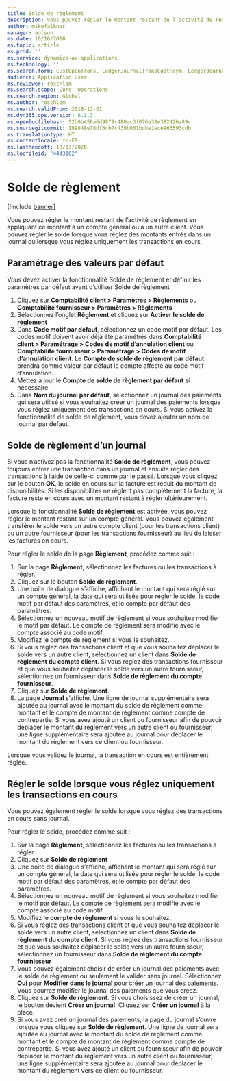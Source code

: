 ```yaml
---
title: Solde de règlement
description: Vous pouvez régler le montant restant de l’activité de règlement en appliquant ce montant à un compte général.
author: mikefalkner
manager: aolson
ms.date: 10/16/2018
ms.topic: article
ms.prod: ''
ms.service: dynamics-ax-applications
ms.technology: ''
ms.search.form: CustOpenTrans, LedgerJournalTransCustPaym, LedgerJournalTransVendPaym, VendOpenTrans
audience: Application User
ms.reviewer: roschlom
ms.search.scope: Core, Operations
ms.search.region: Global
ms.author: roschlom
ms.search.validFrom: 2018-12-01
ms.dyn365.ops.version: 8.1.3
ms.openlocfilehash: 52b0b456a6d9879c480ac3f076a32e382426a89c
ms.sourcegitcommit: 199848e78df5cb7c439b001bdbe1ece963593cdb
ms.translationtype: HT
ms.contentlocale: fr-FR
ms.lasthandoff: 10/13/2020
ms.locfileid: "4443162"
---
```

# <a name="settle-remainder"></a>Solde de règlement

[!include [banner](../includes/banner.md)]

Vous pouvez régler le montant restant de l’activité de règlement en appliquant ce montant à un compte général ou à un autre client. Vous pouvez régler le solde lorsque vous réglez des montants entrés dans un journal ou lorsque vous réglez uniquement les transactions en cours.

## <a name="setting-up-defaults"></a>Paramétrage des valeurs par défaut 
Vous devez activer la fonctionnalité Solde de règlement et définir les paramètres par défaut avant d’utiliser Solde de règlement

1)  Cliquez sur **Comptabilité client > Paramètres > Règlements** ou **Comptabilité fournisseur > Paramètres > Règlements**
2)  Sélectionnez l’onglet **Règlement** et cliquez sur **Activer le solde de règlement**
3)  Dans **Code motif par défaut**, sélectionnez un code motif par défaut. Les codes motif doivent avoir déjà été paramétrés dans **Comptabilité client > Paramétrage > Codes de motif d’annulation client** ou **Comptabilité fournisseur > Paramétrage > Codes de motif d’annulation client**. Le **Compte de solde de règlement par défaut** prendra comme valeur par défaut le compte affecté au code motif d’annulation.
3)  Mettez à jour le **Compte de solde de règlement par défaut** si nécessaire.
4)  Dans **Nom du journal par défaut**, sélectionnez un journal des paiements qui sera utilisé si vous souhaitez créer un journal des paiements lorsque vous réglez uniquement des transactions en cours. Si vous activez la fonctionnalité de solde de règlement, vous devez ajouter un nom de journal par défaut.

## <a name="settle-remainder-from-a-journal"></a>Solde de règlement d’un journal
Si vous n’activez pas la fonctionnalité **Solde de règlement**, vous pouvez toujours entrer une transaction dans un journal et ensuite régler des transactions à l’aide de celle-ci comme par le passé. Lorsque vous cliquez sur le bouton **OK**, le solde en cours sur la facture est réduit du montant de disponibilités. Si les disponibilités ne règlent pas complètement la facture, la facture reste en cours avec un montant restant à régler ultérieurement.

Lorsque la fonctionnalité **Solde de règlement** est activée, vous pouvez régler le montant restant sur un compte général. Vous pouvez également transférer le solde vers un autre compte client (pour les transactions client) ou un autre fournisseur (pour les transactions fournisseur) au lieu de laisser les factures en cours. 

Pour régler le solde de la page **Règlement**, procédez comme suit :

1)  Sur la page **Règlement**, sélectionnez les factures ou les transactions à régler.
2)  Cliquez sur le bouton **Solde de règlement**.
3)  Une boîte de dialogue s’affiche, affichant le montant qui sera réglé sur un compte général, la date qui sera utilisée pour régler le solde, le code motif par défaut des paramètres, et le compte par défaut des paramètres. 
4)  Sélectionnez un nouveau motif de règlement si vous souhaitez modifier le motif par défaut. Le compte de règlement sera modifié avec le compte associé au code motif.
5)  Modifiez le compte de règlement si vous le souhaitez.
6)  Si vous réglez des transactions client et que vous souhaitez déplacer le solde vers un autre client, sélectionnez un client dans **Solde de règlement du compte client**. Si vous réglez des transactions fournisseur et que vous souhaitez déplacer le solde vers un autre fournisseur, sélectionnez un fournisseur dans **Solde de règlement du compte fournisseur**.
6)  Cliquez sur **Solde de règlement**.
7)  La page **Journal** s’affiche. Une ligne de journal supplémentaire sera ajoutée au journal avec le montant du solde de règlement comme montant et le compte de montant de règlement comme compte de contrepartie. Si vous avez ajouté un client ou fournisseur afin de pouvoir déplacer le montant du règlement vers un autre client ou fournisseur, une ligne supplémentaire sera ajoutée au journal pour déplacer le montant du règlement vers ce client ou fournisseur.

Lorsque vous validez le journal, la transaction en cours est entièrement réglée. 

## <a name="settle-remainder-when-you-are-only-settling-open-transactions"></a>Régler le solde lorsque vous réglez uniquement les transactions en cours
Vous pouvez également régler le solde lorsque vous réglez des transactions en cours sans journal.

Pour régler le solde, procédez comme suit :

1)  Sur la page **Règlement**, sélectionnez les factures ou les transactions à régler
2)  Cliquez sur **Solde de règlement**
3)  Une boîte de dialogue s’affiche, affichant le montant qui sera réglé sur un compte général, la date qui sera utilisée pour régler le solde, le code motif par défaut des paramètres, et le compte par défaut des paramètres. 
4)  Sélectionnez un nouveau motif de règlement si vous souhaitez modifier le motif par défaut. Le compte de règlement sera modifié avec le compte associé au code motif.
5)  Modifiez le **compte de règlement** si vous le souhaitez.
6)  Si vous réglez des transactions client et que vous souhaitez déplacer le solde vers un autre client, sélectionnez un client dans **Solde de règlement du compte client**. Si vous réglez des transactions fournisseur et que vous souhaitez déplacer le solde vers un autre fournisseur, sélectionnez un fournisseur dans **Solde de règlement du compte fournisseur**
7)  Vous pouvez également choisir de créer un journal des paiements avec le solde de règlement ou seulement le valider sans journal. Sélectionnez **Oui** pour **Modifier dans le journal** pour créer un journal des paiements. Vous pourrez modifier le journal des paiements que vous créez.
8)  Cliquez sur **Solde de règlement**. Si vous choisissez de créer un journal, le bouton devient **Créer un journal**. Cliquez sur **Créer un journal** à la place.
9)  Si vous avez créé un journal des paiements, la page du journal s’ouvre lorsque vous cliquez sur **Solde de règlement**. Une ligne de journal sera ajoutée au journal avec le montant du solde de règlement comme montant et le compte de montant de règlement comme compte de contrepartie. Si vous avez ajouté un client ou fournisseur afin de pouvoir déplacer le montant du règlement vers un autre client ou fournisseur, une ligne supplémentaire sera ajoutée au journal pour déplacer le montant du règlement vers ce client ou fournisseur.
